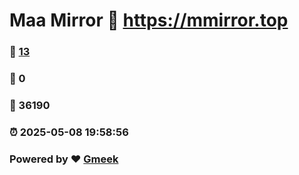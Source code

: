 # Maa Mirror :link: https://mmirror.top 
### :page_facing_up: [13](https://mmirror.top/tag.html) 
### :speech_balloon: 0 
### :hibiscus: 36190 
### :alarm_clock: 2025-05-08 19:58:56 
### Powered by :heart: [Gmeek](https://github.com/Meekdai/Gmeek)

